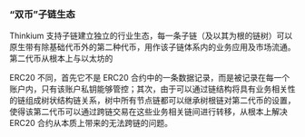 ### “双币”子链生态

Thinkium 支持子链建立独立的行业生态，每一条子链（及以其为根的链树）可以原生带有除基础代币外的第二种代币，用作该子链体系内的业务应用及市场流通。第二代币从根本上与以太坊的

ERC20 不同，首先它不是 ERC20 合约中的一条数据记录，而是被记录在每一个账户内，只有该账户私钥能够管控；其次，由于可以通过链结构将具有业务相关性的链组成树状结构链关系，树中所有节点链都可以继承树根链对第二代币的设置，使得该第二代币可以通过跨链交易在这些业务相关链间进行转移，从根本上解决 ERC20 合约从本质上带来的无法跨链的问题。